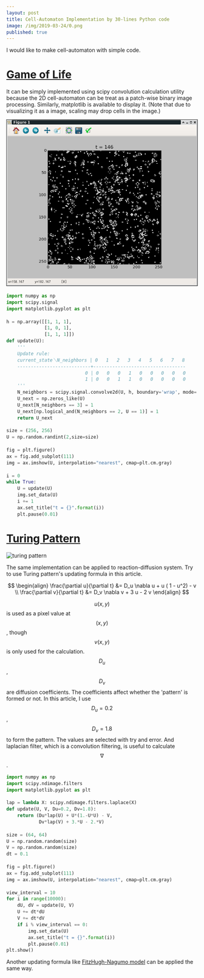 ```yaml
---
layout: post
title: Cell-Automaton Implementation by 30-lines Python code
image: /img/2019-03-24/0.png
published: true
---
```


I would like to make cell-automaton with simple code. 

# [Game of Life](https://www.wikiwand.com/en/Conway%27s_Game_of_Life)

It can be simply implemented using scipy convolution calculation utility because the 2D cell-automaton can be treat as a patch-wise binary image processing. Similarly, matplotlib is available to display it. (Note that due to visualizing it as a image, scaling may drop cells in the image.)

![game of life](./img/2019-03-24/1.png)

```python
import numpy as np
import scipy.signal
import matplotlib.pyplot as plt

h = np.array([[1, 1, 1],
              [1, 0, 1],
              [1, 1, 1]])
def update(U):
    '''
    Update rule:
    current_state＼N_neighbors | 0   1   2   3   4   5   6   7   8
    ---------------------------+----------------------------------
                             0 | 0   0   0   1   0   0   0   0   0
                             1 | 0   0   1   1   0   0   0   0   0
    '''
    N_neighbors = scipy.signal.convolve2d(U, h, boundary='wrap', mode='same')
    U_next = np.zeros_like(U)
    U_next[N_neighbors == 3] = 1
    U_next[np.logical_and(N_neighbors == 2, U == 1)] = 1
    return U_next

size = (256, 256)
U = np.random.randint(2,size=size)

fig = plt.figure()
ax = fig.add_subplot(111)
img = ax.imshow(U, interpolation="nearest", cmap=plt.cm.gray)

i = 0
while True:
    U = update(U)
    img.set_data(U)
    i += 1
    ax.set_title("t = {}".format(i))
    plt.pause(0.01)

```


# [Turing Pattern](https://www.wikiwand.com/en/Turing_pattern)

![turing pattern](../img/2019-03-24/2.png)

The same implementation can be applied to reaction-diffusion system. Try to use Turing pattern's updating formula in this article.


$$
\begin{align}
\frac{\partial u}{\partial t} &= D_u \nabla u + u ( 1 - u^2) - v \\
\frac{\partial v}{\partial t} &= D_v \nabla v + 3 u - 2 v 
\end{align}
$$

$$u(x,y)$$ is used as a pixel value at $$(x, y)$$, though $$v(x, y)$$ is only used for the calculation. $$D_u$$, $$D_v$$ are diffusion coefficients. The coefficients affect whether the 'pattern' is formed or not. In this article, I use $$D_u = 0.2$$, $$D_v = 1.8$$ to form the pattern. The values are selected with try and error. And laplacian filter, which is a convolution filtering, is useful to calculate $$\nabla$$.


```python
import numpy as np
import scipy.ndimage.filters
import matplotlib.pyplot as plt

lap = lambda X: scipy.ndimage.filters.laplace(X)
def update(U, V, Du=0.2, Dv=1.8):
    return (Du*lap(U) + U*(1.-U*U) - V,
            Dv*lap(V) + 3.*U - 2.*V)

size = (64, 64)
U = np.random.random(size)
V = np.random.random(size)
dt = 0.1

fig = plt.figure()
ax = fig.add_subplot(111)
img = ax.imshow(U, interpolation="nearest", cmap=plt.cm.gray)

view_interval = 10
for i in range(10000):
    dU, dV = update(U, V)
    U += dt*dU
    V += dt*dV
    if i % view_interval == 0:
        img.set_data(U)
        ax.set_title("t = {}".format(i))
        plt.pause(0.01)
plt.show()
```

Another updating formula like [FitzHugh-Nagumo model](https://www.wikiwand.com/en/FitzHugh%E2%80%93Nagumo_model) can be applied the same way.

